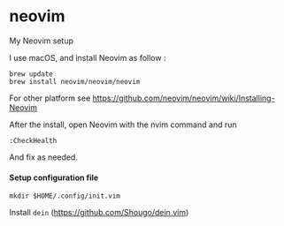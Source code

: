 # neovim
My Neovim setup

I use macOS, and install Neovim as follow :

```
brew update
brew install neovim/neovim/neovim
```

For other platform see
https://github.com/neovim/neovim/wiki/Installing-Neovim

After the install, open Neovim with the nvim command and run

```
:CheckHealth
```

And fix as needed.

#### Setup configuration file

```
mkdir $HOME/.config/init.vim
```

Install `dein` (https://github.com/Shougo/dein.vim)

